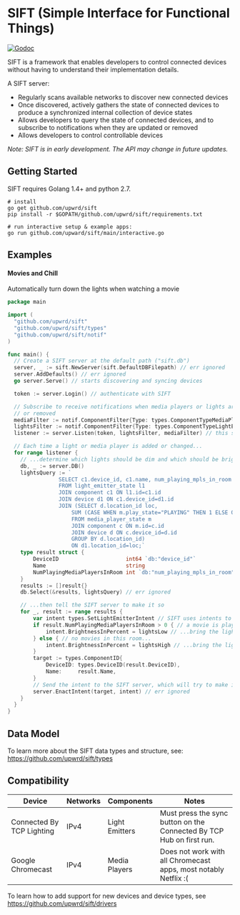# SIFT (Simple Interface for Functional Things)

[![Godoc](http://img.shields.io/badge/godoc-reference-blue.svg?style=flat)](https://godoc.org/github.com/upwrd/sift)

SIFT is a framework that enables developers to control connected devices without
having to understand their implementation details.

A SIFT server:
* Regularly scans available networks to discover new connected devices
* Once discovered, actively gathers the state of connected devices to produce
  a synchronized internal collection of device states
* Allows developers to query the state of connected devices, and to subscribe
  to notifications when they are updated or removed
* Allows developers to control controllable devices

_Note: SIFT is in early development. The API may change in future updates._

## Getting Started

SIFT requires Golang 1.4+ and python 2.7.

```
# install
go get github.com/upwrd/sift
pip install -r $GOPATH/github.com/upwrd/sift/requirements.txt

# run interactive setup & example apps:
go run github.com/upward/sift/main/interactive.go
```

## Examples

#### Movies and Chill

Automatically turn down the lights when watching a movie

```go
package main

import (
  "github.com/upwrd/sift"
  "github.com/upwrd/sift/types"
  "github.com/upwrd/sift/notif"
)

func main() {
  // Create a SIFT server at the default path ("sift.db")
  server, _ := sift.NewServer(sift.DefaultDBFilepath) // err ignored
  server.AddDefaults() // err ignored
  go server.Serve() // starts discovering and syncing devices

  token := server.Login() // authenticate with SIFT

  // Subscribe to receive notifications when media players or lights are added
  // or removed
  mediaFilter := notif.ComponentFilter{Type: types.ComponentTypeMediaPlayer}
  lightsFilter := notif.ComponentFilter{Type: types.ComponentTypeLightEmitter}
  listener := server.Listen(token, lightsFilter, mediaFilter) // this starts listening

  // Each time a light or media player is added or changed...
  for range listener {
    // ...determine which lights should be dim and which should be bright...
    db, _ := server.DB()
    lightsQuery := `
    			SELECT c1.device_id, c1.name, num_playing_mpls_in_room
    			FROM light_emitter_state l1
    			JOIN component c1 ON l1.id=c1.id
    			JOIN device d1 ON c1.device_id=d1.id
    			JOIN (SELECT d.location_id loc,
    				SUM (CASE WHEN m.play_state="PLAYING" THEN 1 ELSE 0 END) as num_playing_mpls_in_room
    				FROM media_player_state m
    				JOIN component c ON m.id=c.id
    				JOIN device d ON c.device_id=d.id
    				GROUP BY d.location_id)
    				ON d1.location_id=loc;`
    type result struct {
    	DeviceID                     int64 `db:"device_id"`
    	Name                         string
    	NumPlayingMediaPlayersInRoom int `db:"num_playing_mpls_in_room"`
    }
    results := []result{}
    db.Select(&results, lightsQuery) // err ignored

    // ...then tell the SIFT server to make it so
  	for _, result := range results {
  		var intent types.SetLightEmitterIntent // SIFT uses intents to control things
  		if result.NumPlayingMediaPlayersInRoom > 0 { // a movie is playing in the room ...
  			intent.BrightnessInPercent = lightsLow // ...bring the lights down low
  		} else { // no movies in this room...
  			intent.BrightnessInPercent = lightsHigh // ...bring the lights up
  		}
  		target := types.ComponentID{
  			DeviceID: types.DeviceID(result.DeviceID),
  			Name:     result.Name,
  		}
  		// Send the intent to the SIFT server, which will try to make it real
  		server.EnactIntent(target, intent) // err ignored
    }
  }
}
```

## Data Model
To learn more about the SIFT data types and structure, see:
https://github.com/upwrd/sift/types

## Compatibility

| Device                    | Networks | Components     | Notes                                                                 |
|---------------------------|----------|----------------|-----------------------------------------------------------------------|
| Connected By TCP Lighting | IPv4     | Light Emitters | Must press the sync button on the Connected By TCP Hub on first run.                                                                      |
| Google Chromecast         | IPv4     | Media Players  | Does not work with all Chromecast apps, most notably  Netflix :( |

To learn how to add support for new devices and device types, see
https://github.com/upwrd/sift/drivers
